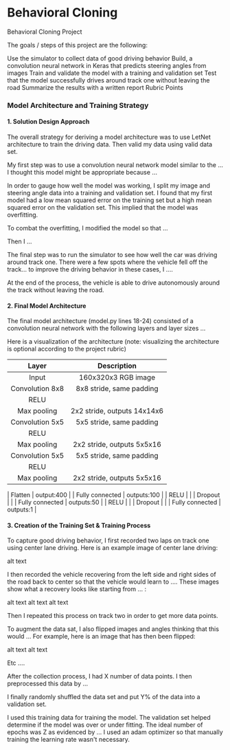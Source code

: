 # Behavioral Cloning

Behavioral Cloning Project

The goals / steps of this project are the following:

Use the simulator to collect data of good driving behavior
Build, a convolution neural network in Keras that predicts steering angles from images
Train and validate the model with a training and validation set
Test that the model successfully drives around track one without leaving the road
Summarize the results with a written report
Rubric Points


### Model Architecture and Training Strategy

#### 1. Solution Design Approach

The overall strategy for deriving a model architecture was to use LetNet architecture to train the driving data. Then valid my data using valid data set. 

My first step was to use a convolution neural network model similar to the ... I thought this model might be appropriate because ...

In order to gauge how well the model was working, I split my image and steering angle data into a training and validation set. I found that my first model had a low mean squared error on the training set but a high mean squared error on the validation set. This implied that the model was overfitting.

To combat the overfitting, I modified the model so that ...

Then I ...

The final step was to run the simulator to see how well the car was driving around track one. There were a few spots where the vehicle fell off the track... to improve the driving behavior in these cases, I ....

At the end of the process, the vehicle is able to drive autonomously around the track without leaving the road.

#### 2. Final Model Architecture

The final model architecture (model.py lines 18-24) consisted of a convolution neural network with the following layers and layer sizes ...

Here is a visualization of the architecture (note: visualizing the architecture is optional according to the project rubric)

| Layer         		|     Description	        					| 
|:---------------------:|:---------------------------------------------:| 
| Input         		| 160x320x3 RGB image   							| 
| Convolution 8x8     	| 8x8 stride, same padding	|
| RELU					|												|
| Max pooling	      	| 2x2 stride,  outputs 14x14x6 				|
| Convolution 5x5	    | 5x5 stride, same padding			|
| RELU					|												|
| Max pooling	      	| 2x2 stride,  outputs 5x5x16 				|
| Convolution 5x5	    | 5x5 stride, same padding			|
| RELU					|												|
| Max pooling	      	| 2x2 stride,  outputs 5x5x16 				|

|	Flatten					|					output:400							|
| Fully connected		| outputs:100       									|
|	RELU					|												|
|	Dropout					|												|
| Fully connected		| outputs:50       									|
|	RELU					|												|
|	Dropout					|												|
| Fully connected		| outputs:1      									|

#### 3. Creation of the Training Set & Training Process

To capture good driving behavior, I first recorded two laps on track one using center lane driving. Here is an example image of center lane driving:

alt text

I then recorded the vehicle recovering from the left side and right sides of the road back to center so that the vehicle would learn to .... These images show what a recovery looks like starting from ... :

alt text alt text alt text

Then I repeated this process on track two in order to get more data points.

To augment the data sat, I also flipped images and angles thinking that this would ... For example, here is an image that has then been flipped:

alt text alt text

Etc ....

After the collection process, I had X number of data points. I then preprocessed this data by ...

I finally randomly shuffled the data set and put Y% of the data into a validation set.

I used this training data for training the model. The validation set helped determine if the model was over or under fitting. The ideal number of epochs was Z as evidenced by ... I used an adam optimizer so that manually training the learning rate wasn't necessary.
